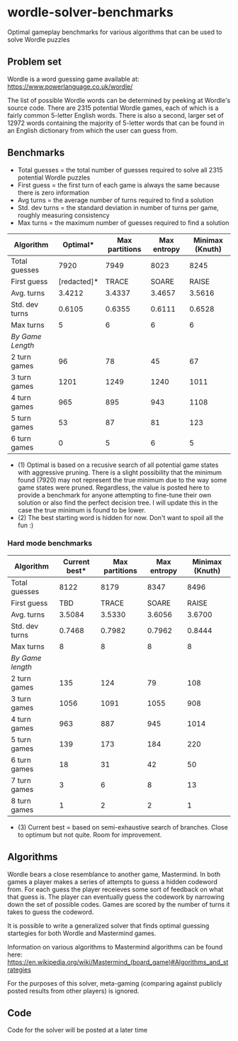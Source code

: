 # wordle-solver-benchmarks
Optimal gameplay benchmarks for various algorithms that can be used to solve Wordle puzzles

## Problem set
Wordle is a word guessing game available at: https://www.powerlanguage.co.uk/wordle/

The list of possible Wordle words can be determined by peeking at Wordle's source code. There are 2315 potential Wordle games, each of which is a fairly common 5-letter English words. There is also a second, larger set of 12972 words containing the majority of 5-letter words that can be found in an English dictionary from which the user can guess from.

## Benchmarks

* Total guesses = the total number of guesses required to solve all 2315 potential Wordle puzzles
* First guess = the first turn of each game is always the same because there is zero information
* Avg turns = the average number of turns required to find a solution
* Std. dev turns = the standard deviation in number of turns per game, roughly measuring consistency
* Max turns = the maximum number of guesses required to find a solution

| Algorithm  | Optimal\* | Max partitions | Max entropy | Minimax (Knuth) |
| ---------- | -------- | -------------- | ----------- | ---------------- |
| Total guesses | 7920 | 7949 | 8023 | 8245 |
| First guess | \[redacted\]\* | TRACE | SOARE | RAISE |
| Avg. turns | 3.4212 | 3.4337 | 3.4657 | 3.5616 |
| Std. dev turns | 0.6105 | 0.6355 | 0.6111 | 0.6528 |
| Max turns | 5 | 6 | 6 | 6 |
| *By Game Length* | | | | |
| 2 turn games | 96 | 78 | 45 | 67 |
| 3 turn games | 1201 | 1249 | 1240 | 1011 |
| 4 turn games | 965 | 895 | 943 | 1108 |
| 5 turn games | 53 | 87 | 81 | 123 |
| 6 turn games | 0 | 5 | 6 | 5 |

* (1) Optimal is based on a recusive search of all potential game states with aggressive pruning. There is a slight possibility that the minimum found (7920) may not represent the true minimum due to the way some game states were pruned. Regardless, the value is posted here to provide a benchmark for anyone attempting to fine-tune their own solution or also find the perfect decision tree. I will update this in the case the true minimum is found to be lower.
* (2) The best starting word is hidden for now. Don't want to spoil all the fun :)

### Hard mode benchmarks

| Algorithm  | Current best\* | Max partitions | Max entropy | Minimax (Knuth) |
| ---------- | -------- | -------------- | ----------- | ---------------- |
| Total guesses | 8122 | 8179 | 8347 | 8496 |
| First guess | TBD | TRACE | SOARE | RAISE |
| Avg. turns | 3.5084 | 3.5330 | 3.6056 | 3.6700 |
| Std. dev turns | 0.7468 | 0.7982 | 0.7962 | 0.8444 |
| Max turns | 8 | 8 | 8 | 8 |
| *By Game length* | | | | |
| 2 turn games | 135 | 124 | 79 | 108 |
| 3 turn games | 1056 | 1091 | 1055 | 908 |
| 4 turn games | 963 | 887 | 945 | 1014 |
| 5 turn games | 139 | 173 | 184 | 220 |
| 6 turn games | 18 | 31 | 42 | 50 |
| 7 turn games | 3 | 6 | 8 | 13 |
| 8 turn games | 1 | 2 | 2 | 1 |

* (3) Current best = based on semi-exhaustive search of branches. Close to optimum but not quite. Room for improvement.

## Algorithms

Wordle bears a close resemblance to another game, Mastermind. In both games a player makes a series of attempts to guess a hidden codeword from. For each guess the player receieves some sort of feedback on what that guess is. The player can eventually guess the codework by narrowing down the set of possible codes. Games are scored by the number of turns it takes to guess the codeword.

It is possible to write a generalized solver that finds optimal guessing startegies for both Wordle and Mastermind games.

Information on various algorithms to Mastermind algorithms can be found here: https://en.wikipedia.org/wiki/Mastermind_(board_game)#Algorithms_and_strategies

For the purposes of this solver, meta-gaming (comparing against publicly posted results from other players) is ignored.

## Code

Code for the solver will be posted at a later time


